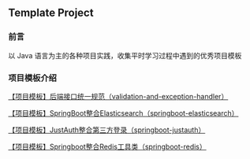 ## Template Project

### 前言

以 Java 语言为主的各种项目实践，收集平时学习过程中遇到的优秀项目模板



### 项目模板介绍

[【项目模板】后端接口统一规范（validation-and-exception-handler）](https://gitee.com/ma_ying_fa/template-project/tree/master/validation-and-exception-handler)

[【项目模板】SpringBoot整合Elasticsearch（springboot-elasticsearch）](https://gitee.com/ma_ying_fa/template-project/tree/master/springboot-elasticsearch)

[【项目模板】JustAuth整合第三方登录（springboot-justauth）](https://gitee.com/ma_ying_fa/template-project/tree/master/springboot-justauth)

[【项目模板】Springboot整合Redis工具类（springboot-redis）](https://gitee.com/ma_ying_fa/template-project/tree/master/springboot-redis)
